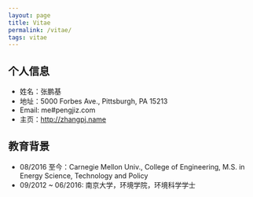 ```yaml
---
layout: page
title: Vitae
permalink: /vitae/
tags: vitae
---
```


## 个人信息

- 姓名：张鹏基
- 地址：5000 Forbes Ave., Pittsburgh, PA 15213
- Email: me#pengjiz.com
- 主页：<http://zhangpj.name>

## 教育背景

- 08/2016 至今：Carnegie Mellon Univ., College of Engineering, M.S. in Energy Science, Technology and Policy
- 09/2012 ~ 06/2016: 南京大学，环境学院，环境科学学士
